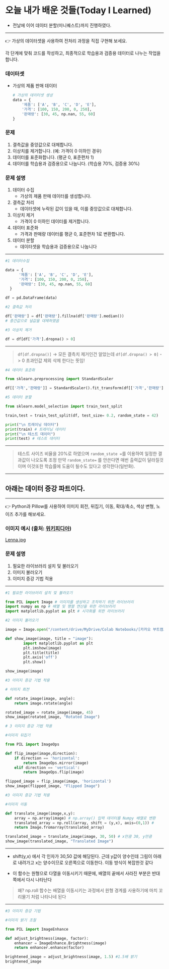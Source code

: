 # 오늘 내가 배운 것들(Today I Learned)

- 전날에 이어 데이터 분할(미니퀘스트)까지 진행하였다.

---

<aside>
👉 가상의 데이터셋을 사용하여 전처리 과정을 직접 구현해 보세요.

각 단계에 맞춰 코드를 작성하고, 최종적으로 학습용과 검증용 데이터로 나누는 작업을 합니다.

### 데이터셋

- 가상의 제품 판매 데이터
    
    ```python
    # 가상의 데이터셋 생성
    data = {
        '제품': ['A', 'B', 'C', 'D', 'E'],
        '가격': [100, 150, 200, 0, 250],
        '판매량': [30, 45, np.nan, 55, 60]
    }
    ```
    

### 문제

1. 결측값을 중앙값으로 대체합니다.
2. 이상치를 제거합니다. (예: 가격이 0 이하인 경우)
3. 데이터를 표준화합니다. (평균 0, 표준편차 1)
4. 데이터를 학습용과 검증용으로 나눕니다. (학습용 70%, 검증용 30%)

### 문제 설명

1. 데이터 수집
    - 가상의 제품 판매 데이터를 생성합니다.
2. 결측값 처리
    - 데이터셋에 누락된 값이 있을 때, 이를 중앙값으로 대체합니다.
3. 이상치 제거
    - 가격이 0 이하인 데이터를 제거합니다.
4. 데이터 표준화
    - 가격과 판매량 데이터를 평균 0, 표준편차 1로 변환합니다.
5. 데이터 분할
    - 데이터셋을 학습용과 검증용으로 나눕니다
</aside>

---
```py
#1 데이터수집

data = {
      '제품': ['A', 'B', 'C', 'D', 'E'],
      '가격': [100, 150, 200, 0, 250],
      '판매량': [30, 45, np.nan, 55, 60]
  }

df = pd.DataFrame(data)

#2 결측값 처리

df['판매량'] = df['판매량'].fillna(df['판매량'].median())
# 중간값으로 널값을 대체하였음

#3 이상치 제거

df = df[df['가격'].dropna() > 0]
```
---
> `df[df.dropna()]` -> 모든 결측치 제거인건 알았는데
> `df[df.dropna() > 0]` -> 0 초과인값 제외 삭제 한다는 뜻임!

```py
#4 데이터 표준화

from sklearn.preprocessing import StandardScaler

df[['가격','판매량']] = StandardScaler().fit_transform(df[['가격','판매량']])

#5 데이터 분할

from sklearn.model_selection import train_test_split

train,test = train_test_split(df, test_size= 0.2, random_state = 42)

print("\n 트레이닝 데이터")
print(train) # 트레이닝 데이터
print("\n 테스트 데이터")
print(test) # 테스트 데이터
```

---

> 테스트 사이즈 비율을 20%로 하였으며 `random_state =`를 이용하여 일정한 결과값이 나오도록 조정 
> 만약 `random_state=` 를 안쓴다면 매번 출력값이 달라질것이며 이것또한 학습률에 도움이 될수도 있다고 생각한다(일반화).

---

## 아래는 데이터 증강 파트이다.

---

<aside>
👉 Python과 Pillow를 사용하여 이미지 회전, 뒤집기, 이동, 확대/축소, 색상 변형, 노이즈 추가를 해보세요.

### 이미지 예시 (출처: [위키피디아](https://ko.wikipedia.org/wiki/%EB%A0%88%EB%82%98_%28%EC%9D%B4%EB%AF%B8%EC%A7%80%29))

[Lenna.jpg](attachment:476de136-2de8-464b-91c2-dfa9c6865e61:Lenna.jpg)

### 문제 설명

1. 필요한 라이브러리 설치 및 불러오기
2. 이미지 불러오기
3. 이미지 증강 기법 적용
</aside>

---

```py
#1 필요한 라이브러리 설치 및 불러오기

from PIL import Image # 이미지를 생성하고 조작하기 위한 라이브러리
import numpy as np # 배열 및 행렬 연산을 위한 라이브러리
import matplotlib.pyplot as plt # 시각화를 위한 라이브러리

#2 이미지 불러오기

image = Image.open("/content/drive/MyDrive/Colab Notebooks/[카카오 부트캠프]/Lenna.png")

def show_image(image, title = "image"):
        import matplotlib.pyplot as plt
        plt.imshow(image)
        plt.title(title)
        plt.axis('off')
        plt.show()

show_image(image)

#3 이미지 증강 기법 적용

# 이미지 회전

def rotate_image(image, angle):
    return image.rotate(angle)

rotated_image = rotate_image(image, 45)
show_image(rotated_image, "Rotated Image")

# 3 이미지 증강 기법 적용

#이미지 뒤집기

from PIL import ImageOps

def flip_image(image,direction):
    if direction == 'horizontal':
        return ImageOps.mirror(image)
    elif direction == 'vertical':
        return ImageOps.flip(image)

flipped_image = flip_image(image, 'horizontal')
show_image(flipped_image, "Flipped Image")

#3 이미지 증강 기법 적용

#이미지 이동

def translate_image(image,x,y):
    array = np.array(image) # np.array() 입력 데이터를 Numpy 배열로 변환
    translated_array = np.roll(array, shift = (y,x), axis=(0,1)) #
    return Image.fromarray(translated_array)

translated_image = translate_image(image, 30, 50) # x만큼 30, y만큼
show_image(translated_image, "Translated Image")
```
---
- shift(y,x) 에서 각 인자가 30,50 값에 해당된다. 근데 y값이 양수인데 그림이 아래로 내려가고 x는 양수이므로 오른쪽으로 이동한다. 이동 방식이 복잡한것 같다

- 이 함수는 원형으로 다열을 이동시키기 때문에, 배열의 끝에서 사라진 부분은 반대쪽에서 다시 나타난다
> 왜? np.roll 함수는 배열을 이동시키는 과정에서 원형 경계를 사용하기에 마치 꼬리물기 처럼 나타나네 된다

---
```py
#3 이미지 증강 기법

#이미지 밝기 조절

from PIL import ImageEnhance

def adjust_brightness(image, factor):
    enhancer = ImageEnhance.Brightness(image)
    return enhancer.enhance(factor)

brightened_image = adjust_brightness(image, 1.5) #1.5배 밝기
brightened_image
```